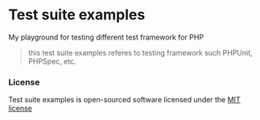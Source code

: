 # Test suite examples

My playground for testing different test framework for PHP

> this test suite examples referes to testing framework such PHPUnit, PHPSpec, 
> etc. 

### License

Test suite examples is open-sourced software licensed under the [MIT license](http://opensource.org/licenses/MIT)